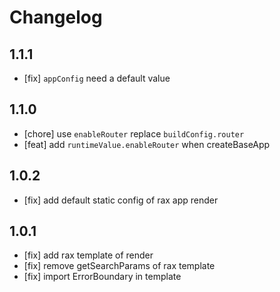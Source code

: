 # Changelog

## 1.1.1

- [fix] `appConfig` need a default value

## 1.1.0

- [chore] use `enableRouter` replace `buildConfig.router`
- [feat] add `runtimeValue.enableRouter` when createBaseApp

## 1.0.2

- [fix] add default static config of rax app render

## 1.0.1

- [fix] add rax template of render
- [fix] remove getSearchParams of rax template
- [fix] import ErrorBoundary in template
